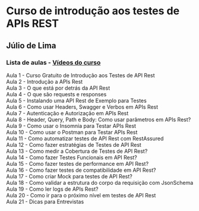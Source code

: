 # Curso de introdução aos testes de APIs REST
## Júlio de Lima

### Lista de aulas - [Vídeos do curso](https://www.youtube.com/watch?v=VqVQ7vHY32o&list=PLf8x7B3nFTl17WeEVj405tHlstiq1kNBX)  

Aula 1 - Curso Gratuito de Introdução aos Testes de API Rest  
Aula 2 - Introdução a APIs Rest  
Aula 3 - O que está por detrás da API Rest  
Aula 4 - O que são requests e responses  
Aula 5 - Instalando uma API Rest de Exemplo para Testes  
Aula 6 - Como usar Headers, Swagger e Verbos em APIs Rest  
Aula 7 - Autenticação e Autorização em APIs Rest  
Aula 8 - Header, Query, Path e Body: Como usar parâmetros em APIs Rest?  
Aula 9 - Como usar o Insomnia para Testar APIs Rest  
Aula 10 - Como usar o Postman para Testar APIs Rest  
Aula 11 - Como automatizar testes de API Rest com RestAssured  
Aula 12 - Como fazer estratégias de Testes de API Rest  
Aula 13 - Como medir a Cobertura de Testes de API Rest?  
Aula 14 - Como fazer Testes Funcionais em API Rest?  
Aula 15 - Como fazer testes de performance em API Rest?  
Aula 16 - Como fazer testes de compatibilidade em API Rest?  
Aula 17 - Como criar Mock para testes de API Rest?  
Aula 18 - Como validar a estrutura do corpo da requisição com JsonSchema  
Aula 19 - Como ler logs de APIs Rest?  
Aula 20 - Como ir para o próximo nível em testes de API Rest  
Aula 21 - Dicas para Entrevistas  
